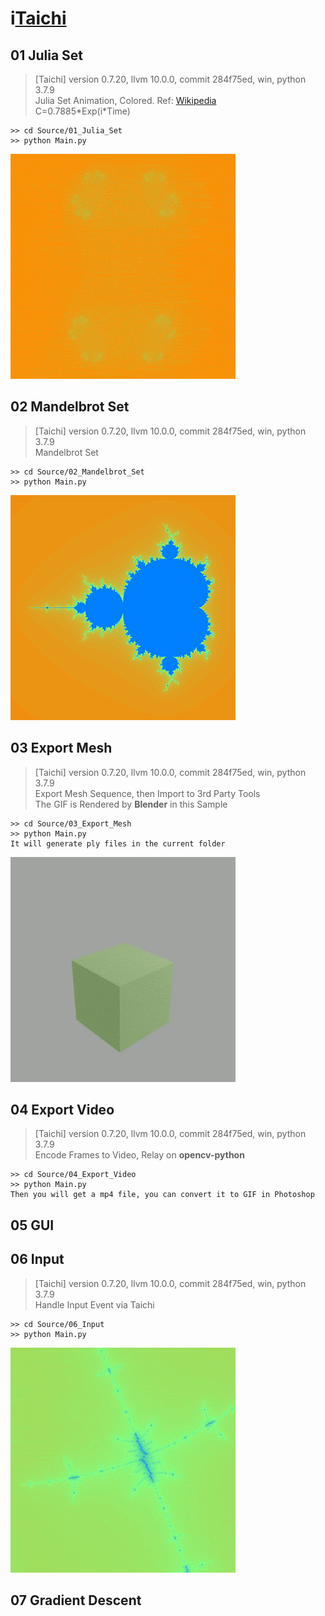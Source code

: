 # i[Taichi](https://taichi.graphics/)

## 01 Julia Set
> [Taichi] version 0.7.20, llvm 10.0.0, commit 284f75ed, win, python 3.7.9  
> Julia Set Animation, Colored. Ref: [Wikipedia](https://en.wikipedia.org/wiki/Julia_set)  
> C=0.7885\*Exp(i\*Time)
```
>> cd Source/01_Julia_Set
>> python Main.py
```
![Julia_Set](readMe/01_Julia_Set_01.gif)

## 02 Mandelbrot Set
> [Taichi] version 0.7.20, llvm 10.0.0, commit 284f75ed, win, python 3.7.9  
> Mandelbrot Set
```
>> cd Source/02_Mandelbrot_Set
>> python Main.py
```
![Mandelbrot_Set](readMe/02_Mandelbrot_Set_01.png)

## 03 Export Mesh
> [Taichi] version 0.7.20, llvm 10.0.0, commit 284f75ed, win, python 3.7.9  
> Export Mesh Sequence, then Import to 3rd Party Tools  
> The GIF is Rendered by **Blender** in this Sample
```
>> cd Source/03_Export_Mesh
>> python Main.py
It will generate ply files in the current folder
```
![Mesh_Sequence](readMe/03_Export_Mesh_01.gif)

## 04 Export Video
> [Taichi] version 0.7.20, llvm 10.0.0, commit 284f75ed, win, python 3.7.9  
> Encode Frames to Video, Relay on **opencv-python**
```
>> cd Source/04_Export_Video
>> python Main.py
Then you will get a mp4 file, you can convert it to GIF in Photoshop
```

## 05 GUI

## 06 Input
> [Taichi] version 0.7.20, llvm 10.0.0, commit 284f75ed, win, python 3.7.9  
> Handle Input Event via Taichi
```
>> cd Source/06_Input
>> python Main.py
```
![Input](readMe/06_Input_01.gif)

## 07 Gradient Descent
